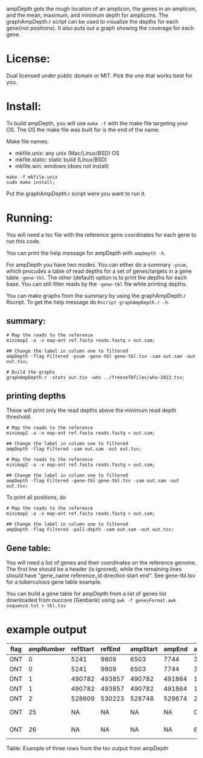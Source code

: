 ampDepth gets the rough location of an amplicon, the genes
  in an amplicon, and the mean, maximum, and minimum depth
  for amplicons. The graphAmpDepth.r script can be used to
  visualize the depths for each gene(not positions). It
  also puts out a graph showing the coverage for each
  gene.

# License:

Dual licensed under public domain or MIT. Pick the one
  that works best for you.

# Install:

To build ampDepth, you will use `make -f` with the make
  file targeting your OS. The OS the make file was built
  for is the end of the name. 

Make file names:
  - mkfile.unix: any unix (Mac/Linux/BSD) OS
  - mkfile.static: static build (Linux/BSD)
  - mkfile.win: windows (does not install)

```
make -f mkfile.unix
sudo make install;
```

Put the graphAmpDepth.r script were you want to run it.

# Running:

You will need a tsv file with the reference gene
  coordinates for each gene to run this code.

You can print the help message for ampDepth
  with `ampDepth -h`.

For ampDepth you have two modes. You can either do a
  summary `-psum`, which procudes a table of read depths
  for a set of genes/targets in a gene table `-gene-tbl`.
  The other (default) option is to print the depths for
  each base. You can still filter reads by the `-gene-tbl`
  file while printing depths.

You can make graphs from the summary by using
  the graphAmpDepth.r Rscript. To get the help message
  do `Rscript graphAmpDepth.r -h`.

## summary:

```
# Map the reads to the reference
minimap2 -a -x map-ont ref.fasta reads.fastq > out.sam;

## Change the label in column one to filtered
ampDepth -flag Filtered -psum -gene-tbl gene-tbl.tsv -sam out.sam -out out.tsv;

# Build the graphs
graphAmpDepth.r -stats out.tsv -who ../freezeTbFiles/who-2023.tsv;
```

## printing depths

These will print only the read depths above the minimum
  read depth threshold.

```
# Map the reads to the reference
minimap2 -a -x map-ont ref.fasta reads.fastq > out.sam;

## Change the label in column one to filtered
ampDepth -flag Filtered -sam out.sam -out out.tsv;
```

```
# Map the reads to the reference
minimap2 -a -x map-ont ref.fasta reads.fastq > out.sam;

## Change the label in column one to filtered
ampDepth -flag Filtered -gene-tbl gene-tbl.tsv -sam out.sam -out out.tsv;
```

To print all positions, do

```
# Map the reads to the reference
minimap2 -a -x map-ont ref.fasta reads.fastq > out.sam;

## Change the label in column one to filtered
ampDepth -flag Filtered -pall-depth -sam out.sam -out out.tsv;
```

## Gene table:

You will need a list of genes and their coordinates on the
  reference genome. The first line should be a header
  (is ignored), while the remaining lines should have
  "gene_name reference_id direction start end". See
  gene-tbl.tsv for a tuberculosis gene table example.

You can build a gene table for ampDepth from a list of
  genes list downloaded from nuccore (Genbank)
  using `awk -f genesFormat.awk sequence.txt > tbl.tsv`

# example output

| flag | ampNumber | refStart | refEnd | ampStart | ampEnd | avgAmpDepth | minAmpDepth | maxAmpDepth | geneId       | refGeneStart | refGeneEnd | firstBaseDepth | lastBaseDepth | avgDepth | minDepth | maxDepth |
|:----:|:----------|:---------|:-------|:---------|:-------|:------------|:------------|:------------|:------------:|:-------------|:-----------|:---------------|:--------------|:---------|:---------|:---------|
| ONT  |    0      |   5241   |  9809  |  6503    | 7744   | 316         | 21          | 386         | gyrB         | 5241         | 7261       | 85             | 323           | 307      | 85       | 369      |
| ONT  |    0      |   5241   |  9809  |  6503    | 7744   | 316         | 21          | 386         | gyrA         | 7306         | 9809       | 359            | 21            | 331      | 21       | 386      |
| ONT  |    1      |   490782 |  493857|  490782  | 491864 | 164         | 26          | 212         | fgd1         | 490782       | 491791     | 70             | 156           | 166      | 70       | 212      |
| ONT  |    1      |   490782 |  493857|  490782  | 491864 | 164         | 26          | 212         | pta          | 491790       | 493857     | 156            | 26            | 125      | 26       | 156      |
| ONT  |    2      |   528609 |  530223|  528748  | 529674 | 241         | 25          | 288         | groEL2       | 528609       | 530223     | 78             | 25            | 241      | 25       | 288      |
| ONT  |    25     |   NA     |  NA    |  NA      | NA     | 0           | 0           | 0           | x-off-target | NA           | NA         | 0              | 0             | 0        | 0        | 0        |
| ONT  |    26     |   NA     |  NA    |  NA      | NA     | 6075        | 6075        | 6075        | z-unmapped   | NA           | NA         | 6075           | 6075          | 6075     | 6075     | 6075     |

Table: Example of three rows from the tsv output from
  ampDepth

